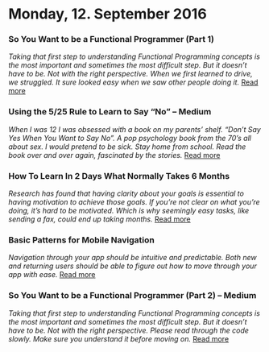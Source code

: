 
# Monday, 12. September 2016

### So You Want to be a Functional Programmer (Part 1)
*Taking that first step to understanding Functional Programming concepts is the most important and sometimes the most difficult step. But it doesn’t have to be. Not with the right perspective.  When we first learned to drive, we struggled. It sure looked easy when we saw other people doing it.* [Read more](https://medium.com/@cscalfani/so-you-want-to-be-a-functional-programmer-part-1-1f15e387e536?source=userActivityShare-8e2470e59498-1473526060) 

### Using the 5/25 Rule to Learn to Say “No” – Medium
*When I was 12 I was obsessed with a book on my parents’ shelf. “Don’t Say Yes When You Want to Say No”. A pop psychology book from the 70’s all about sex.  I would pretend to be sick. Stay home from school. Read the book over and over again, fascinated by the stories.* [Read more](https://medium.com/the-mission/using-the-5-25-rule-to-learn-to-say-no-c84164aa9dd6?source=userActivityShare-8e2470e59498-1473483879) 

### How To Learn In 2 Days What Normally Takes 6 Months
*Research has found that having clarity about your goals is essential to having motivation to achieve those goals.  If you’re not clear on what you’re doing, it’s hard to be motivated. Which is why seemingly easy tasks, like sending a fax, could end up taking months.* [Read more](https://medium.com/the-mission/how-to-learn-in-2-days-what-normally-takes-6-months-57953ee30da4?source=userActivityShare-8e2470e59498-1473482111) 

### Basic Patterns for Mobile Navigation
*Navigation through your app should be intuitive and predictable. Both new and returning users should be able to figure out how to move through your app with ease.* [Read more](https://uxplanet.org/basic-patterns-for-mobile-navigation-d12a87686efe?source=userActivityShare-8e2470e59498-1473484699) 

### So You Want to be a Functional Programmer (Part 2) – Medium
*Taking that first step to understanding Functional Programming concepts is the most important and sometimes the most difficult step. But it doesn’t have to be. Not with the right perspective.  Please read through the code slowly. Make sure you understand it before moving on.* [Read more](https://medium.com/@cscalfani/so-you-want-to-be-a-functional-programmer-part-2-7005682cec4a?source=userActivityShare-8e2470e59498-1473526020) 

